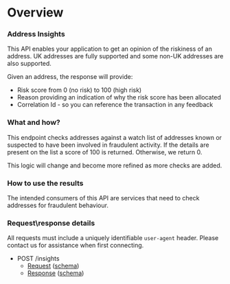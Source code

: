 # Overview

### Address Insights

This API enables your application to get an opinion of the riskiness of an address. UK addresses are fully supported and some non-UK addresses are also supported.

Given an address, the response will provide:

* Risk score from 0 (no risk) to 100 (high risk)
* Reason providing an indication of why the risk score has been allocated
* Correlation Id - so you can reference the transaction in any feedback

### What and how?
This endpoint checks addresses against a watch list of addresses known or suspected to have been involved in fraudulent activity. If the details are present on the list a score of 100 is returned. Otherwise, we return 0.

This logic will change and become more refined as more checks are added.

### How to use the results
The intended consumers of this API are services that need to check addresses for fraudulent behaviour.

### Request\response details

All requests must include a uniquely identifiable `user-agent` header. Please contact us for assistance when first connecting.  

* POST /insights
    * [Request](request-sample.json) ([schema](risk-insights-request.json))
    * [Response](insights-response-sample.json) ([schema](risk-response.json))
